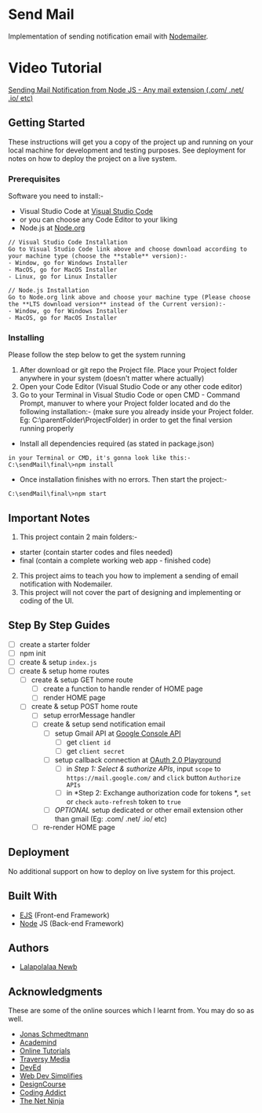 # Send Mail 

Implementation of sending notification email with [Nodemailer](https://nodemailer.com/about/).

# Video Tutorial

[Sending Mail Notification from Node JS - Any mail extension (.com/ .net/ .io/ etc)](#)

## Getting Started

These instructions will get you a copy of the project up and running on your local machine for development and testing purposes. See deployment for notes on how to deploy the project on a live system.

### Prerequisites

Software you need to install:-
- Visual Studio Code at [Visual Studio Code](https://code.visualstudio.com/)
 - or you can choose any Code Editor to your liking
- Node.js at [Node.org](https://nodejs.org/en/download/)

```
// Visual Studio Code Installation
Go to Visual Studio Code link above and choose download according to your machine type (choose the **stable** version):-
- Window, go for Windows Installer
- MacOS, go for MacOS Installer
- Linux, go for Linux Installer

// Node.js Installation
Go to Node.org link above and choose your machine type (Please choose the **LTS download version** instead of the Current version):-
- Window, go for Windows Installer
- MacOS, go for MacOS Installer
```

### Installing

Please follow the step below to get the system running

1. After download or git repo the Project file. Place your Project folder anywhere in your system (doesn't matter where actually)
2. Open your Code Editor (Visual Studio Code or any other code editor)
3. Go to your Terminal in Visual Studio Code or open CMD - Command Prompt, manuver to where your Project folder located and do the following installation:- (make sure you already inside your Project folder. Eg: C:\parentFolder\ProjectFolder) in order to get the final version running properly

- Install all dependencies required (as stated in package.json)

```
in your Terminal or CMD, it's gonna look like this:-
C:\sendMail\final\>npm install
```

- Once installation finishes with no errors. Then start the project:-

```
C:\sendMail\final\>npm start
```

## Important Notes

1. This project contain 2 main folders:-
 - starter (contain starter codes and files needed)
 - final (contain a complete working web app - finished code)
2. This project aims to teach you how to implement a sending of email notification with Nodemailer.
3. This project will not cover the part of designing and implementing or coding of the UI.

## Step By Step Guides

- [ ] create a starter folder
- [ ] npm init
- [ ] create & setup `index.js`
- [ ] create & setup home routes
  - [ ] create & setup GET home route
    - [ ] create a function to handle render of HOME page
    - [ ] render HOME page
  - [ ] create & setup POST home route
    - [ ] setup errorMessage handler
    - [ ] create & setup send notification email
      - [ ] setup Gmail API at [Google Console API](https://console.developers.google.com/)
        - [ ] get `client id`
        - [ ] get `client secret`
      - [ ] setup callback connection at [OAuth 2.0 Playground](https://developers.google.com/oauthplayground/)
        - [ ] in *Step 1: Select & suthorize APIs*, input `scope` to `https://mail.google.com/` and `click` button `Authorize APIs`
        - [ ] in *Step 2: Exchange authorization code for tokens *, `set` or `check` `auto-refresh` token to `true`
      - [ ] *OPTIONAL* setup dedicated or other email extension other than gmail (Eg: .com/ .net/ .io/ etc)
    - [ ] re-render HOME page

## Deployment

No additional support on how to deploy on live system for this project.

## Built With

* [EJS](https://ejs.co/) (Front-end Framework)
* [Node](https://nodejs.org/en/) JS (Back-end Framework)

## Authors

* [Lalapolalaa Newb](https://lalapolalaanewb.com)

## Acknowledgments

These are some of the online sources which I learnt from. You may do so as well.

* [Jonas Schmedtmann](https://www.youtube.com/channel/UCNsU-y15AwmU2Q8QTQJG1jw)
* [Academind](https://www.youtube.com/channel/UCSJbGtTlrDami-tDGPUV9-w)
* [Online Tutorials](https://www.youtube.com/channel/UCbwXnUipZsLfUckBPsC7Jog)
* [Traversy Media](https://www.youtube.com/channel/UC29ju8bIPH5as8OGnQzwJyA)
* [DevEd](https://www.youtube.com/channel/UClb90NQQcskPUGDIXsQEz5Q)
* [Web Dev Simplifies](https://www.youtube.com/channel/UCFbNIlppjAuEX4znoulh0Cw)
* [DesignCourse](https://www.youtube.com/channel/UCVyRiMvfUNMA1UPlDPzG5Ow)
* [Coding Addict](https://www.youtube.com/channel/UCMZFwxv5l-XtKi693qMJptA)
* [The Net Ninja](https://www.youtube.com/channel/UCW5YeuERMmlnqo4oq8vwUpg)

